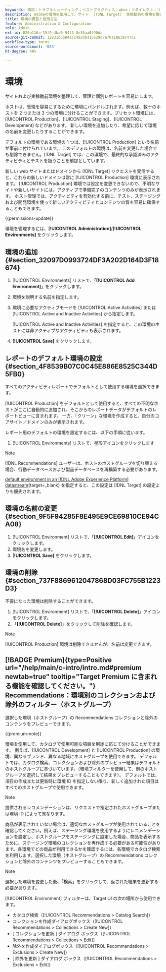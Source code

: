 ```yaml
---
keywords: 環境；トラブルシューティング；ベストプラクティス；ubox；リダイレクト；リダイレクト；ホワイトリスト；ブラックリスト；ブロックリスト 許可リストに加える
description: Adobeの環境を使用して、サイト  [!DNL Target]  実稼動前の環境を整理し、管理と環境別レポートを容易にする方法を説明します。
title: 環境の概要と使用方法
feature: Administration & Configuration
role: Admin
exl-id: 820a116a-15f9-4ba0-94f3-8e35aa0f90da
source-git-commit: 12831d6584acc482db415629d7e70a18e39c47c2
workflow-type: tm+mt
source-wordcount: '653'
ht-degree: 48%

---
```


# 環境

サイトおよび実稼動前環境を整理して、管理と個別レポートを容易にします。

ホストは、管理を容易にするために環境にバンドルされます。例えば、数十のホストを 2 つまたは 3 つの環境に分けることができます。プリセット環境には、[!UICONTROL Production]、[!UICONTROL Staging]、[!UICONTROL Development] などがあります。 新しい環境を追加したり、希望に応じて環境の名前を変更したりすることができます。

デフォルトの環境である環境の 1 つは、[!UICONTROL Production] という名前が事前に付けられています。 このデフォルトの環境は、名前を変更した場合でも削除できません。[!DNL Target] では、この環境で、最終的な承認済みのアクティビティとテストを扱うことを前提としています。

新しい web サイトまたはドメインから [!DNL Target] リクエストを受信すると、これらの新しいドメインは常に [!UICONTROL Production] 環境に表示されます。 [!UICONTROL Production] 環境では設定を変更できないので、不明なサイトや新しいサイトには、アクティブで準備完了のコンテンツのみが表示されます。 ホスト管理では、アクティビティを有効化する前に、テスト、ステージングおよび開発環境を使って新しいアクティビティとコンテンツの質を容易に確保することもできます。

{{permissions-update}}

環境を管理するには、**[!UICONTROL Administration]**/**[!UICONTROL Environments]** をクリックします。

## 環境の追加 {#section_32097D0993724DF3A202D164D3F18674}

1. [!UICONTROL Environments] リストで、「**[!UICONTROL Add Environment]**」をクリックします。
1. 環境を説明する名前を指定します。
1. 環境に必要なアクティブモードを [!UICONTROL Active Activities] または [!UICONTROL Active and Inactive Activities] から指定します。

   [!UICONTROL Active and Inactive Activities] を指定すると、この環境のホストには非アクティブなアクティビティも表示されます。

1. **[!UICONTROL Save]** をクリックします。

## レポートのデフォルト環境の設定 {#section_4F8539B07C0C45E886E8525C344D5FB0}

すべてのアクティビティレポートでデフォルトとして使用する環境を選択できます。

[!UICONTROL Production] をデフォルトとして使用すると、すべての不明なホストがここに自動的に追加され、そこからのレポートデータがデフォルトのレポートビューに含まれます。 一方、「クリーン」な環境を作成すると、自分のコアサイト／ドメインのみが表示されます。

レポート用のデフォルトの環境を設定するには、以下の手順に従います。

1. [!UICONTROL Environments] リストで、星形アイコンをクリックします

>[!NOTE]
>
>[!DNL Recommendations] ユーザーは、ホストのホストグループを切り替える場合、行動データベースおよび製品データベースを再構築する必要があります。
>
>[default environment in an [!DNL Adobe Experience Platform] datastream](https://experienceleague.adobe.com/docs/experience-platform/datastreams/configure.html?lang=ja#target){target=_blank} を指定すると、この設定は [!DNL Target] の設定よりも優先されます。

## 環境の名前の変更 {#section_9F5F94285F8E495E9CE69810CE94CA08}

1. [!UICONTROL Environment] リストで、「**[!UICONTROL Edit]**」アイコンをクリックします。
1. 環境名を変更します。
1. **[!UICONTROL Save]** をクリックします。

## 環境の削除 {#section_737F8869612047868D03FC755B1223D3}

不要になった環境は削除することができます。

1. [!UICONTROL Environment] リストで、「**[!UICONTROL Delete]**」アイコンをクリックします。
1. 「**[!UICONTROL Delete]**」をクリックして削除を確認します。

>[!NOTE]
>
>[!UICONTROL Production] 環境は削除できませんが、名前は変更できます。

## [!BADGE Premium]{type=Positive url="/help/main/c-intro/intro.md#premium newtab=true" tooltip="Target Premium に含まれる機能を確認してください。"} Recommendations：環境別のコレクションおよび除外のフィルター（ホストグループ）

選択した環境（ホストグループ）の Recommendations コレクションと除外のコンテンツをプレビューできます。

{{premium-note}}

環境を使用して、カタログで使用可能な項目を用途に応じて分けることができます。 例えば、[!UICONTROL Development] と [!UICONTROL Production] の環境、異なるブランド、異なる地域にホストグループを使用できます。 デフォルトでは、カタログ検索、コレクションおよび除外のプレビュー結果はデフォルトのホストグループに基づいています。（環境フィルターを使用して、別のホストグループを選択して結果をプレビューすることもできます）。 デフォルトでは、項目の作成または更新時に環境 ID を指定しない限り、新しく追加された項目はすべてのホストグループで使用できます。

>[!NOTE]
>
>提供されるレコメンデーションは、リクエストで指定されたホストグループまたは環境 ID によって異なります。


商品が表示されていない場合は、適切なホストグループが使用されていることを確認してください。例えば、ステージング環境を使用するようにレコメンデーションを設定し、ホストグループをステージングに設定した場合、商品を表示するために、ステージング環境のコレクションを再作成する必要がある可能性があります。各環境でどの商品が利用できるかを確認するには、各環境でカタログ検索を利用します。選択した環境（ホストグループ）の Recommendations コレクションと除外のコンテンツをプレビューすることもできます。

>[!NOTE]
>選択した環境を変更した後、「検索」をクリックして、返された結果を更新する必要があります。

[!UICONTROL Environment] フィルターは、Target UI の次の場所から使用できます。

* カタログ検索（[!UICONTROL Recommendations > Catalog Search]）
* コレクションを作成ダイアログボックス（[!UICONTROL Recommendations > Collections > Create New]）
* [ コレクションを更新 ] ダイアログ ボックス（[!UICONTROL Recommendations > Collections > Edit]）
* 除外を作成ダイアログボックス（[!UICONTROL Recommendations > Exclusions > Create New]）
* [ 除外を更新 ] ダイアログ ボックス（[!UICONTROL Recommendations > Exclusions > Edit]）
